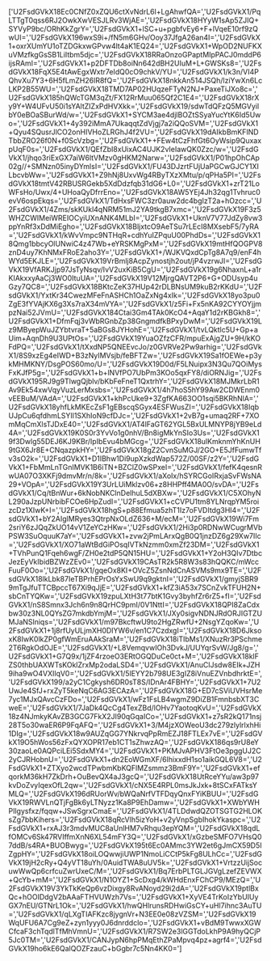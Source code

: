 ['U2FsdGVkX18Ec0CNfZ0xZQU6ctXvNdrL6l+LgAhwfQA=','U2FsdGVkX1/PqLTTgT0qss6RJ2OwkXwVESJLRv3WjAE=','U2FsdGVkX18HYyW1sAp5ZJIQ+SYVyP9bc/ORhKkZgrY=','U2FsdGVkX1+lSC+u+pgbfvEy6+F+lVqeE10rf9zQwUI=','U2FsdGVkX196wxS9i+/fN5m6GHv/Ooy37JfgA26an4I=','U2FsdGVkX1+oxrXUmYU1oTZDGkxwGPvw4lt4aK1EQ24=','U2FsdGVkX1+WpOD2NUFKXuVMzfkgGsSB1LiItbm5djc=','U2FsdGVkX18RRaOnzoGPaptMIpPACJ0mddP6ijsRAmI=','U2FsdGVkX1+p2DFTDb8oiNn642dBH2UIuM+L+GWSKs8=','U2FsdGVkX18FqX5E4tAwEgxWxtr7eIdQ0cO9chkV/YU=','U2FsdGVkX1/k3n/VI4PQhvXu7Y3+6H5fLmZH26lR8fQ=','U2FsdGVkX18nkkAn514JSQh/lziYwXn6LcLKP2B55WU=','U2FsdGVkX18TMD7AP02HUqzeFTyN2NJ+PaxeTiJXo8c=','U2FsdGVkX185hQWcTGM3qZt/FX12RrMuu065Qf2C1E4=','U2FsdGVkX18rXy9Y+W4UFvU50i1sYAltZIZxPdHVXkk=','U2FsdGVkX19/sdwTdQFzQ5MGVyilbY0eBOaSBurWd/w=','U2FsdGVkX1+SYCM3ae4djlBOZtSSyaYucYtK6Id5Uwo=','U2FsdGVkX1+4y392iMmA7UkaqqtZdVjgj7a2iQQoSVM=','U2FsdGVkX1+Qyu4SQusrJlCO2onHIVHoZLRGhJ4f2VU=','U2FsdGVkX19dAIkbBmKFINDTbbZRO26f0N+f0ScVzbg=','U2FsdGVkX1++FEw4tCzFhfGt6OyWsip9QuxaxpUqF0s=','U2FsdGVkX1/QEfZbI8xUixAC4UJK2vIeIawQK0Zzc/w=','U2FsdGVkX1/jhqo3riExGX7aiW6ltVMzv0gHKM2Narw=','U2FsdGVkX1/P01hpOhCAp02g//+SMNzn05inyDYmlsI=','U2FsdGVkX1/FU43DJzrtFUjUaPGCwGJCY1XILbcvbWw=','U2FsdGVkX1+Z9hNj8UxvWg4RByTXzXMtu/p/qPHa5PI=','U2FsdGVkX18tmtV42RBUSRGekb5XdDdzfqb31dG6+L0=','U2FsdGVkX1+zrT21LoWFsHo/Uwx/4+UHoaQyDfrrEno=','U2FsdGVkX18AW5YEj4Jh32qg1Tvhruc0evV6ospEkqs=','U2FsdGVkX1/TdHxsFWC3zr0auw2dc4bgIzT2a+hOzcc=','U2FsdGVkX1/4Zms/skKUkl4qNRM51mJ2YA9tkgB7xmc=','U2FsdGVkX19F3z5WHZCWIMeiWREIOCyiUXnANK4MLbI=','U2FsdGVkX1+UknV7V77JdZy8vw3ppYnRf3xDdMiEgho=','U2FsdGVkX18BljxtcO9AeTSu7rLEcI8MXsebF5/7yRA=','U2FsdGVkX1/kWvVmpc9NTHqR+cdhYuIZPquU00PhdDs=','U2FsdGVkX18Qmg1bbcyOlUNwiC4z47Wb+eYRSKMgPxM=','U2FsdGVkX19mtHfQOGPV8znD4uy7KhNMxFRoE2aho3Y=','U2FsdGVkX1+/WJKVQxdCpTg8A7q9/enF4hWYd5EKJLE=','U2FsdGVkX19VrBmlj8AcpZynostjh2out/jP4vzrwJI=','U2FsdGVkX19VfARKJjp97JsTyNsqv/IvV2uxKiB5CgU=','U2FsdGVkX19g6NhaxnL+a1rKIAkxxyAaCj3WO0ItuUA=','U2FsdGVkX19V12MjrgQAVT2P6+G+ODUsyp4uGzy7QC8=','U2FsdGVkX18BKtcZeK37HUp42rDLBNsUM9kuB2rKKdU=','U2FsdGVkX1/YxtKr34CwezMFeFnASHCh1OaZxNg4xIk=','U2FsdGVkX18yo3pu0ZgE3fYVAjKX6g3Xs7raX34mVYA=','U2FsdGVkX1/z5Fi+Fx5nKA92CYYOYjjmpzNai52JVmU=','U2FsdGVkX184Ctai3Gm4TAk0KcO4+AqaY1d2rKBGkh8=','U2FsdGVkX1+DfmFqj3vWbRGnbZp38GngmdfkBPxyDwM=','U2FsdGVkX19Lz9MByepWuJZYbtvraT+5aBGs8JYHohE=','U2FsdGVkX1/tvLQktlc5U+Gp+aUim+AqnDh9U3UPtOs=','U2FsdGVkX19YuaOZfzCFR/mpuExAjgZU+9H/kKOFdPQ=','U2FsdGVkX1/tXxdNP5QNEEvcJo/z0GVRVe2Pw9arhig=','U2FsdGVkX1/8S9xzEg4eIWD+B3zNyIMVsjb/feBFTZw=','U2FsdGVkX19Sa1fOEWe+p3ykMHMKNY/DsgPOS60mo/U=','U2FsdGVkX19D0d/F5LNuipx3N3Qu7QOiMysFxKJfP5g=','U2FsdGVkX1+b+lNVfPO7UbPm3KOo5qxFY8/diORNJig=','U2FsdGVkX195RJ9g9TlwgQjblv/bKbFeFneT1QxtrhY=','U2FsdGVkX18MJMkrLbR1Av9Ek54xwVqyVuzLerMxsbs=','U2FsdGVkX1/4h7hoS5hY99Aw2CDWEnm0vEEBuM/VAdA=','U2FsdGVkX1+khPcUke9+3ZgfKA663OO1sqi5BKRhNlA=','U2FsdGVkX18yhfLkMKEcZsF1gEBscqSGyx4ESFWusZI=','U2FsdGVkX18IqbUJpCu6qfdhmLSYIl1SXhIoN9cfDJc=','U2FsdGVkX1+2vB7g+umaq2RF+7XOmMqCmXlsTJDxE40=','U2FsdGVkX1/AT4lFaGT62YGL5BxULMNYP8jYB9eLd4A=','U2FsdGVkX19K0S0r3YvVo1g0nhV/Bn8igMkYnSIo3Us=','U2FsdGVkX19f3Dwlg55DEJ6KJ9KBr/IpIbEvu4bMGcg=','U2FsdGVkX18ulKmknmYhKnUH9tGX6Jr8E+CNqazpkHY=','U2FsdGVkX18gZ2CvnSuMGJ/2GO+E5JfFumwTfv3sO2k=','U2FsdGVkX1+D1IBhw1Di9upXzkdWap572Z/00SF/z2Y=','U2FsdGVkX1+FbMmLnTGnIMVK1B6iTN+BZClZ0wSPxeI=','U2FsdGVkX1/fefK4qesnRwUA07O3XKFj9dmvMr/n/8k=','U2FsdGVkX1/aXoIx/hSYRCGoIRxjaSvFWsNA29+VOpA=','U2FsdGVkX19Y3UrLUiMklzv06+z8HHPff4MA0O/svDA=','U2FsdGVkX1/Cq/tBnWur+6kNobNKClnDelhuL5dXBXw=','U2FsdGVkX1/C5XOhyNL290aJzpUNrbibFCOe6HpZudI=','U2FsdGVkX1+cCVPU1tm8YLNrqpYM5roizcDz1XIwK+I=','U2FsdGVkX18hgS+p88Efmua5zhT1Iz7oFVDItdg3HI4=','U2FsdGVkX1+bY2AIglMRyes3QtrpNxOLdZ636+M/ecM=','U2FsdGVkX19Wi7Fm2sriY6zJQqZkUO14vV1ZeYCzHKw=','U2FsdGVkX1/2Hi3p0RDNwWCugrMVbPSW3SuOquuK7aY=','U2FsdGVkX1+zvw2jPmLArxQgB0Q1jnzDZ6g29Xw7IIc=','U2FsdGVkX1/XO71aWtBdGiPOsqIVTkNzmm0xmZf23DM=','U2FsdGVkX1+TVhPunQ1Fqeh6wgF/ZH0e2tdP5QN15HU=','U2FsdGVkX1+Y2oH3QIv7DtbcJezEyVkIbidBZWzZEv0=','U2FsdGVkX19CAsTR2k5R8W3s83hQQKC/mWccFuuF0Oo=','U2FsdGVkX1/gqeOx8KI+OVcZ5ZsnNdCnASVMs9mx9TE=','U2FsdGVkX18lkLbk87IeTBPrhEPrOsYxSwU9q9gktnI=','U2FsdGVkX1/gmyjSBR99mTgJfuTTCBpccT67Xi9qJjE=','U2FsdGVkX1+kfZ3iA53x7SCnZvkTFUH2N+sbCnTYQKw=','U2FsdGVkX19zpuLXtH3t77btK1Gvy3byhfZr6rZ5+fI=','U2FsdGVkX1/nS8Smnx3Jch6n9n8QrHC9pmI/0V1NttI=','U2FsdGVkX18QPI8ZaCdxbw30z3NL0QYsZG7mkdbYmjM=','U2FsdGVkX1/JXy0sigvNDNJRdORJIGTZUMJaNSlniqs=','U2FsdGVkX1/m97BkcftwU9to2HgZRwfU+2NsgYZqoKw=','U2FsdGVkX1+1j8rfUyULjmXH0DIYW6v/en1C7CzdxgI=','U2FsdGVkX18D6JksoxK8IwK0lkZP0gfWmEruAAkSraM=','U2FsdGVkX18iTIbMs1/XNuzRr3PSchme2T6RgkOdOJE=','U2FsdGVkX1/+L8VemqvwIOh3DvkJ/UUYqrSvW/Jg8/g=','U2FsdGVkX1+G7Q9x/1jZF4rzoeO3ERtOGQDuCe0ct+M=','U2FsdGVkX18klFZS0thbUAXWTsKOklZrxMp2odaLSD4=','U2FsdGVkX1/AnuClJsdw8EIk+JZH9iha9wO4VXIlqV0=','U2FsdGVkX1/5lEYY2b798UE3gIZ8iVnuEZVnbdhrktE=','U2FsdGVkX199/a2yC1Cgkysh6DR0sT8S/IDnAr4FBHY=','U2FsdGVkX1+7U2UwJe4SfJ+rxZyT5keNqC6AG3ECAzA=','U2FsdGVkX18G+ED7cSViUVHsrMe7yc1MJxQAvcCzFDo=','U2FsdGVkX1/wFz1FsLB4wgmZ9DiZB1FmnbsbXT3CweE=','U2FsdGVkX1/7JaDk4QcCg4TexZBd/lOHv7YaotoqKvU=','U2FsdGVkX18z4NJmkyKAvZB3GCG7FkX2JI90qGqaICo=','U2FsdGVkX1+z7sR2kQ171nsj28T5o30waER6P9FqAFQ=','U2FsdGVkX1+3/M4jzXOWeoU3dc279zlylrlxhHi1DIg=','U2FsdGVkX18w9AUZqGG7YNkrvqPpRmEZJ18FTLEx7vE=','U2FsdGVkX19O5hWos56zFxQYXOPR17eb1CT1sZhwzAQ=','U2FsdGVkX186qs9rU8eY30zaoLe0AQPciLEi5SdxMY4=','U2FsdGVkX1+PKMJvAPHV3FtOe3pggUJ2C2yCJRHobnU=','U2FsdGVkX1+dn2EoWGmXF/6lhixxdH1so1aikGQL6V8=','U2FsdGVkX1+ZTXyo2wcdTPwbmKbKQFlMZsmmz3BmF9Y=','U2FsdGVkX1+efqorkM36kH7ZkDrh+OuBevQX4aJ3gcQ=','U2FsdGVkX18UtRceYYu/aw3p97kvDoZvyIqexOfL2qw=','U2FsdGVkX1/cNX5E4RPL0msJkJxk+8tSCxFATksYMLQ=','U2FsdGVkX196dRUorWv/bWQaNrfVTFDqyQnxFYiKBUU=','U2FsdGVkX19RWVLnQTjFgBk6yLTNyzz1Ka8P9EhDamw=','U2FsdGVkX1+XWbYWHPIlgysfxz/fqqw+JSwSgrxCmaE=','U2FsdGVkX1/4TLDdwdQZOTSGTG2HLOKsZg7bbKihers=','U2FsdGVkX18qRcVlh5izYoH+v2yVnpSgbIhokYkaspc=','U2FsdGVkX1+rxAJ3r3mdvMUC8aUnlHM7vRhqu3epYQM=','U2FsdGVkX18qdLfOMCv6Sk47RVIffmXnN6XL54mFY3Q=','U2FsdGVkX1/xGzbeSMFO7VHsQ07ddB/s4RA+BUOBwyg=','U2FsdGVkX195t6Ec0AMmc3YW2et6gJmCX59D5IZgpHY=','U2FsdGVkX18oiLOQwwjiUWP1NmoLiCCtP5kFg8ULhCc=','U2FsdGVkX19jH2cRy+Q4yVT18uYh/0AuidTWA8uUV5k=','U2FsdGVkX1+VrtzzUijSocuwWwQp6crfcuZwrUxeC/M=','U2FsdGVkX1/Bq7ErbPLTGLJGVgLzefZEVWX+QcYb+mM=','U2FsdGVkX1/N1OYZ1+ScDxg4/kWHdEnxFChCP9/MEzQ=','U2FsdGVkX19V3YkTkKeQp6vzDixgy8RvANoyd29i2dA=','U2FsdGVkX19ptlBxQc+hOOIDdgV2bAAaFTHVUWzh7Vs=','U2FsdGVkX1+XyVE4TrKoIzYbUIUyGX7nEU/GTNrL1Ok=','U2FsdGVkX1/hwQHlrunsRDHwiGsCY+uHl7ihnc3AuTU=','U2FsdGVkX1/qLXgTIAFKzc8jygnVr+N3EE0e08zVZSM=','U2FsdGVkX19WqUFU6A7Cg9eZ+zyn1yyy0J6dnrddclo=','U2FsdGVkX1+vBdM9TwwxXGWCfcaF3chTqdlTfMhVmnU=','U2FsdGVkX1/R7SW2e3lGGTdoLkhP9A9hyQCjP5Jc0TM=','U2FsdGVkX1/CANJypN6hpPMqEthZPaMpvq4pz+agrf4=','U2FsdGVkX19ho6kE6QalQOZFzauC+bGgbr7c5Nn4KK0=']
